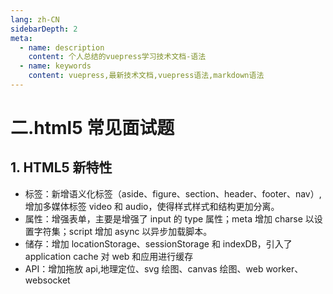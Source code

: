 ```yaml
---
lang: zh-CN
sidebarDepth: 2
meta:
  - name: description
    content: 个人总结的vuepress学习技术文档-语法
  - name: keywords
    content: vuepress,最新技术文档,vuepress语法,markdown语法
---
```


# 二.html5 常见面试题

## 1. HTML5 新特性

- 标签：新增语义化标签（aside、figure、section、header、footer、nav）,增加多媒体标签 video 和 audio，使得样式样式和结构更加分离。
- 属性：增强表单，主要是增强了 input 的 type 属性；meta 增加 charse 以设置字符集；script 增加 async 以异步加载脚本。
- 储存：增加 locationStorage、sessionStorage 和 indexDB，引入了 application cache 对 web 和应用进行缓存
- API：增加拖放 api,地理定位、svg 绘图、canvas 绘图、web worker、websocket
